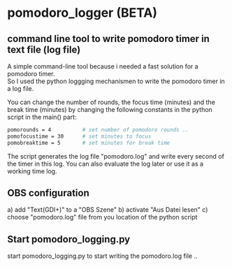 # pomodoro_logger (BETA)

## command line tool to write pomodoro timer in text file (log file)
A simple command-line tool because i needed a fast solution for a pomodoro timer. <br>
So I used the python loggging mechanismen to write the pomodoro timer in a log file.<br>

You can change the number of rounds, the focus time (minutes) and the break time (minutes) by changing the following constants in the python script in the main() part:

```sh
pomorounds = 4          # set number of pomodoro rounds ..
pomofocustime = 30      # set minutes to focus
pomobreaktime = 5       # set minutes for break time
```

The script generates the log file "pomodoro.log" and write every second of the timer in this log. 
You can also evaluate the log later or use it as a working time log.

## OBS configuration
a) add "Text(GDI+)" to a "OBS Szene"
b) activate "Aus Datei lesen"
c) choose "pomodoro.log" file from you location of the python script

## Start pomodoro_logging.py 
start pomodoro_logging.py to start writing the pomodoro.log file ..
